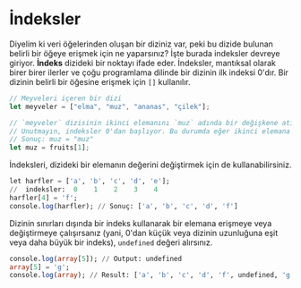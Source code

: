 # İndeksler

Diyelim ki veri öğelerinden oluşan bir diziniz var, peki bu dizide bulunan belirli bir öğeye erişmek için ne yaparsınız? İşte burada indeksler devreye giriyor. **İndeks** dizideki bir noktayı ifade eder. İndeksler, mantıksal olarak birer birer ilerler ve çoğu programlama dilinde bir dizinin ilk indeksi 0'dır. Bir dizinin belirli bir öğesine erişmek için `[]` kullanılır.

```javascript
// Meyveleri içeren bir dizi
let meyveler = ["elma", "muz", "ananas", "çilek"];

// `meyveler` dizisinin ikinci elemanını `muz` adında bir değişkene atıyoruz.
// Unutmayın, indeksler 0'dan başlıyor. Bu durumda eğer ikinci elemana yani muza erişmek istiyorsak 1. indeksi seçmeliyiz.
// Sonuç: muz = "muz"
let muz = fruits[1];
```

İndeksleri, dizideki bir elemanın değerini değiştirmek için de kullanabilirsiniz.

```sql
let harfler = ['a', 'b', 'c', 'd', 'e'];
//  indeksler:  0    1    2    3    4
harfler[4] = 'f';
console.log(harfler); // Sonuç: ['a', 'b', 'c', 'd', 'f']
```

Dizinin sınırları dışında bir indeks kullanarak bir elemana erişmeye veya değiştirmeye çalışırsanız (yani, 0'dan küçük veya dizinin uzunluğuna eşit veya daha büyük bir indeks), `undefined` değeri alırsınız.

```sql
console.log(array[5]); // Output: undefined
array[5] = 'g';
console.log(array); // Result: ['a', 'b', 'c', 'd', 'f', undefined, 'g']
```
